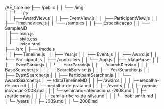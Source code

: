 /AE_timeline
├── /public
│   │    └── /img  
│   │    └── /js  
│   │      ├── AwardView.js
│   │      ├── EventView.js
│   │      ├── ParticipantView.js
│   │      ├── TimelineView.js
│   │    └── /samples 
│   │        ├── Especificacao
│   │        └── SampleMD      
│   ├── main.js        
│   ├── style.css  
│   └── index.html      
├── /src
│   ├── /models             
│   │   ├── Timeline.js
│   │   ├── Year.js
│   │   ├── Event.js
│   │   ├── Award.js
│   │   └── Participant.js 
│   ├── /controllers
│   │    └── App.js
│   ├── /dataParser 
│   │    ├── EventParser.js
│   │    └── YearParser.js
│   ├── /searchService
│   │    ├── BaseSearcher.js
│   │    ├── SearchService.js
│   │    ├── YearSearcher.js
│   │    ├── EventSearcher.js
│   │    ├── ParticipantSearcher.js
│   │    └── AwardSearcher.js
│   ├─ /dataTimelineMD
│   │    ├─ /awards
│   │    │    ├─ medalha-de-oro.md 
│   │    │    └─ medalha-de-prata.md 
│   │    ├─ /events
│   │    │   ├─ premio-inovacao-2008.md
│   │    │   └─ seminario-internacional-2008.md
│   │    ├─ /participants
│   │    │   ├─ camila-ribeiro-da-silva.md
│   │    │   └─ bob-smith.md
│   │     └─ /years
│   │          ├─ 2009.md
│   │          └─ 2008.md

